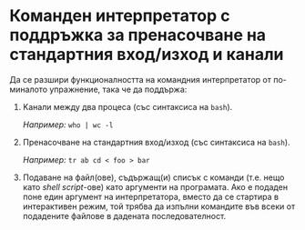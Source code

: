 # Команден интерпретатор с поддръжка за пренасочване на стандартния вход/изход и канали

Да се разшири функционалността на командния интерпретатор от по-миналото упражнение, така че да поддържа:

1. Kанали между два процеса (със синтаксиса на `bash`).

   *Например:* `who | wc -l`

2. Пренасочване на стандартния вход/изход (със синтаксиса на `bash`).

   *Например:* `tr ab cd < foo > bar`

3. Подаване на файл(ове), съдържащ(и) списък с команди (т.е. нещо като *shell script*-ове) като аргументи на програмата.  Ако е подаден поне един аргумент на интерпретатора, вместо да се стартира в интерактивен режим, той трябва да изпълни командите във всеки от подадените файлове в дадената последователност.